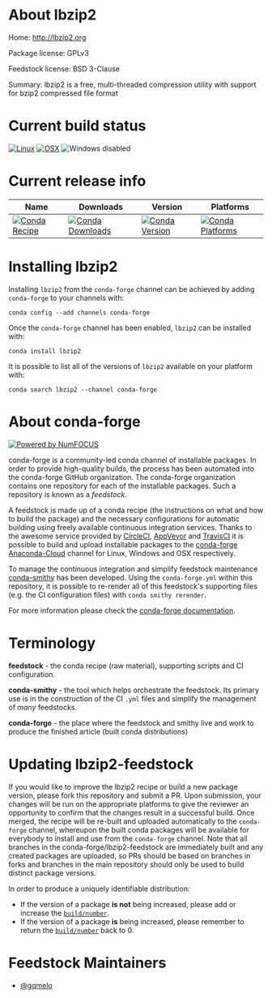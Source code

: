 <!--
# -*- mode: jinja -*-
-->

About lbzip2
============

Home: http://lbzip2.org

Package license: GPLv3

Feedstock license: BSD 3-Clause

Summary: lbzip2 is a free, multi-threaded compression utility with support for bzip2 compressed file format



Current build status
====================

[![Linux](https://img.shields.io/circleci/project/github/conda-forge/lbzip2-feedstock/master.svg?label=Linux)](https://circleci.com/gh/conda-forge/lbzip2-feedstock)
[![OSX](https://img.shields.io/travis/conda-forge/lbzip2-feedstock/master.svg?label=macOS)](https://travis-ci.org/conda-forge/lbzip2-feedstock)
![Windows disabled](https://img.shields.io/badge/Windows-disabled-lightgrey.svg)

Current release info
====================

| Name | Downloads | Version | Platforms |
| --- | --- | --- | --- |
| [![Conda Recipe](https://img.shields.io/badge/recipe-lbzip2-green.svg)](https://anaconda.org/conda-forge/lbzip2) | [![Conda Downloads](https://img.shields.io/conda/dn/conda-forge/lbzip2.svg)](https://anaconda.org/conda-forge/lbzip2) | [![Conda Version](https://img.shields.io/conda/vn/conda-forge/lbzip2.svg)](https://anaconda.org/conda-forge/lbzip2) | [![Conda Platforms](https://img.shields.io/conda/pn/conda-forge/lbzip2.svg)](https://anaconda.org/conda-forge/lbzip2) |

Installing lbzip2
=================

Installing `lbzip2` from the `conda-forge` channel can be achieved by adding `conda-forge` to your channels with:

```
conda config --add channels conda-forge
```

Once the `conda-forge` channel has been enabled, `lbzip2` can be installed with:

```
conda install lbzip2
```

It is possible to list all of the versions of `lbzip2` available on your platform with:

```
conda search lbzip2 --channel conda-forge
```


About conda-forge
=================

[![Powered by NumFOCUS](https://img.shields.io/badge/powered%20by-NumFOCUS-orange.svg?style=flat&colorA=E1523D&colorB=007D8A)](http://numfocus.org)

conda-forge is a community-led conda channel of installable packages.
In order to provide high-quality builds, the process has been automated into the
conda-forge GitHub organization. The conda-forge organization contains one repository
for each of the installable packages. Such a repository is known as a *feedstock*.

A feedstock is made up of a conda recipe (the instructions on what and how to build
the package) and the necessary configurations for automatic building using freely
available continuous integration services. Thanks to the awesome service provided by
[CircleCI](https://circleci.com/), [AppVeyor](https://www.appveyor.com/)
and [TravisCI](https://travis-ci.org/) it is possible to build and upload installable
packages to the [conda-forge](https://anaconda.org/conda-forge)
[Anaconda-Cloud](https://anaconda.org/) channel for Linux, Windows and OSX respectively.

To manage the continuous integration and simplify feedstock maintenance
[conda-smithy](https://github.com/conda-forge/conda-smithy) has been developed.
Using the ``conda-forge.yml`` within this repository, it is possible to re-render all of
this feedstock's supporting files (e.g. the CI configuration files) with ``conda smithy rerender``.

For more information please check the [conda-forge documentation](https://conda-forge.org/docs/).

Terminology
===========

**feedstock** - the conda recipe (raw material), supporting scripts and CI configuration.

**conda-smithy** - the tool which helps orchestrate the feedstock.
                   Its primary use is in the construction of the CI ``.yml`` files
                   and simplify the management of *many* feedstocks.

**conda-forge** - the place where the feedstock and smithy live and work to
                  produce the finished article (built conda distributions)


Updating lbzip2-feedstock
=========================

If you would like to improve the lbzip2 recipe or build a new
package version, please fork this repository and submit a PR. Upon submission,
your changes will be run on the appropriate platforms to give the reviewer an
opportunity to confirm that the changes result in a successful build. Once
merged, the recipe will be re-built and uploaded automatically to the
`conda-forge` channel, whereupon the built conda packages will be available for
everybody to install and use from the `conda-forge` channel.
Note that all branches in the conda-forge/lbzip2-feedstock are
immediately built and any created packages are uploaded, so PRs should be based
on branches in forks and branches in the main repository should only be used to
build distinct package versions.

In order to produce a uniquely identifiable distribution:
 * If the version of a package **is not** being increased, please add or increase
   the [``build/number``](https://conda.io/docs/user-guide/tasks/build-packages/define-metadata.html#build-number-and-string).
 * If the version of a package **is** being increased, please remember to return
   the [``build/number``](https://conda.io/docs/user-guide/tasks/build-packages/define-metadata.html#build-number-and-string)
   back to 0.

Feedstock Maintainers
=====================

* [@gqmelo](https://github.com/gqmelo/)

